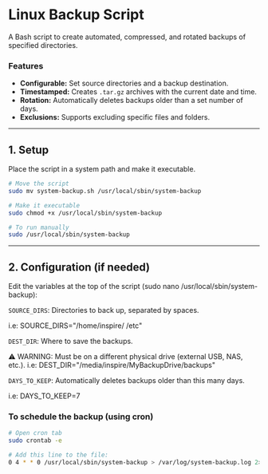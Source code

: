 # Linux Backup Script

A Bash script to create automated, compressed, and rotated backups of specified directories.

### Features
* **Configurable:** Set source directories and a backup destination.
* **Timestamped:** Creates `.tar.gz` archives with the current date and time.
* **Rotation:** Automatically deletes backups older than a set number of days.
* **Exclusions:** Supports excluding specific files and folders.

---

## 1. Setup

Place the script in a system path and make it executable.

```bash
# Move the script
sudo mv system-backup.sh /usr/local/sbin/system-backup

# Make it executable
sudo chmod +x /usr/local/sbin/system-backup

# To run manually
sudo /usr/local/sbin/system-backup
```


--- 
## 2. Configuration (if needed)
Edit the variables at the top of the script (sudo nano /usr/local/sbin/system-backup):

`SOURCE_DIRS`: Directories to back up, separated by spaces.

i.e: SOURCE_DIRS="/home/inspire/ /etc"

`DEST_DIR`: Where to save the backups.

⚠️ WARNING: Must be on a different physical drive (external USB, NAS, etc.).
i.e: DEST_DIR="/media/inspire/MyBackupDrive/backups"

`DAYS_TO_KEEP`: Automatically deletes backups older than this many days.

i.e: DAYS_TO_KEEP=7

### To schedule the backup (using cron)

```bash
# Open cron tab
sudo crontab -e

# Add this line to the file:
0 4 * * 0 /usr/local/sbin/system-backup > /var/log/system-backup.log 2>&1
```
